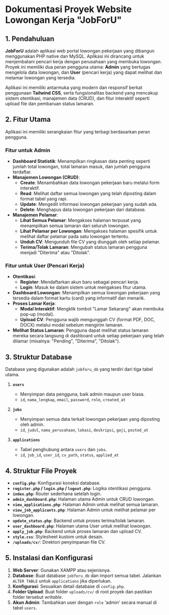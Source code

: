 # Dokumentasi Proyek Website Lowongan Kerja "JobForU"

## 1. Pendahuluan

**JobForU** adalah aplikasi web portal lowongan pekerjaan yang dibangun menggunakan PHP native dan MySQL. Aplikasi ini dirancang untuk menjembatani pencari kerja dengan perusahaan yang membuka lowongan. Proyek ini memiliki dua peran pengguna utama: **Admin** yang bertugas mengelola data lowongan, dan **User** (pencari kerja) yang dapat melihat dan melamar lowongan yang tersedia.

Aplikasi ini memiliki antarmuka yang modern dan responsif berkat penggunaan **Tailwind CSS**, serta fungsionalitas backend yang mencakup sistem otentikasi, manajemen data (CRUD), dan fitur interaktif seperti upload file dan pembaruan status lamaran.

## 2. Fitur Utama

Aplikasi ini memiliki serangkaian fitur yang terbagi berdasarkan peran pengguna.

### Fitur untuk Admin
- **Dashboard Statistik**: Menampilkan ringkasan data penting seperti jumlah total lowongan, total lamaran masuk, dan jumlah pengguna terdaftar.
- **Manajemen Lowongan (CRUD)**:
    - **Create**: Menambahkan data lowongan pekerjaan baru melalui form interaktif.
    - **Read**: Melihat daftar semua lowongan yang telah diposting dalam format tabel yang rapi.
    - **Update**: Mengedit informasi lowongan pekerjaan yang sudah ada.
    - **Delete**: Menghapus data lowongan pekerjaan dari database.
- **Manajemen Pelamar**:
    - **Lihat Semua Pelamar**: Mengakses halaman terpusat yang menampilkan semua lamaran dari seluruh lowongan.
    - **Lihat Pelamar per Lowongan**: Mengakses halaman spesifik untuk melihat daftar pelamar pada satu lowongan tertentu.
    - **Unduh CV**: Mengunduh file CV yang diunggah oleh setiap pelamar.
    - **Terima/Tolak Lamaran**: Mengubah status lamaran pengguna menjadi "Diterima" atau "Ditolak".

### Fitur untuk User (Pencari Kerja)
- **Otentikasi**:
    - **Register**: Mendaftarkan akun baru sebagai pencari kerja.
    - **Login**: Masuk ke dalam sistem untuk mengakses fitur utama.
- **Dashboard Lowongan**: Menampilkan semua lowongan pekerjaan yang tersedia dalam format kartu (card) yang informatif dan menarik.
- **Proses Lamar Kerja**:
    - **Modal Interaktif**: Mengklik tombol "Lamar Sekarang" akan membuka pop-up (modal).
    - **Upload CV**: Pengguna wajib mengunggah CV (format PDF, DOC, DOCX) melalui modal sebelum mengirim lamaran.
- **Melihat Status Lamaran**: Pengguna dapat melihat status lamaran mereka secara langsung di dashboard untuk setiap pekerjaan yang telah dilamar (misalnya: "Pending", "Diterima", "Ditolak").

## 3. Struktur Database

Database yang digunakan adalah `jobforu_db` yang terdiri dari tiga tabel utama.

1.  **`users`**
    - Menyimpan data pengguna, baik admin maupun user biasa.
    - `id`, `nama_lengkap`, `email`, `password`, `role`, `created_at`

2.  **`jobs`**
    - Menyimpan semua data terkait lowongan pekerjaan yang diposting oleh admin.
    - `id`, `judul`, `nama_perusahaan`, `lokasi`, `deskripsi`, `gaji`, `posted_at`

3.  **`applications`**
    - Tabel penghubung antara `users` dan `jobs`.
    - `id`, `job_id`, `user_id`, `cv_path`, `status`, `applied_at`

## 4. Struktur File Proyek

- **`config.php`**: Konfigurasi koneksi database.
- **`register.php` / `login.php` / `logout.php`**: Logika otentikasi pengguna.
- **`index.php`**: Router sederhana setelah login.
- **`admin_dashboard.php`**: Halaman utama Admin untuk CRUD lowongan.
- **`view_applications.php`**: Halaman Admin untuk melihat semua lamaran.
- **`view_job_applicants.php`**: Halaman Admin untuk melihat pelamar per lowongan.
- **`update_status.php`**: Backend untuk proses terima/tolak lamaran.
- **`user_dashboard.php`**: Halaman utama User untuk melihat lowongan.
- **`apply_job.php`**: Backend untuk proses lamaran dan upload CV.
- **`style.css`**: Stylesheet kustom untuk desain.
- **`/uploads/cv/`**: Direktori penyimpanan file CV.

## 5. Instalasi dan Konfigurasi

1.  **Web Server**: Gunakan XAMPP atau sejenisnya.
2.  **Database**: Buat database `jobforu_db` dan import semua tabel. Jalankan `ALTER TABLE` untuk `applications` jika diperlukan.
3.  **Konfigurasi**: Sesuaikan detail database di `config.php`.
4.  **Folder Upload**: Buat folder `uploads/cv/` di root proyek dan pastikan folder tersebut *writable*.
5.  **Akun Admin**: Tambahkan user dengan `role` 'admin' secara manual di tabel `users`.
